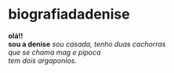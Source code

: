# biografiadadenise
<b> olá!!</b><br>
<b>sou a denise</b>
<i>sou casada, tenho duas cachorras<br>
que se chama mag e pipoca<br>
tem dois argaponios.</i>

